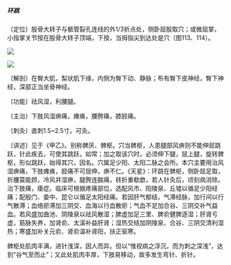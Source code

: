 ##### 环跳

〔定位〕股骨大转子与骶管裂孔连线的外1/3折点处，侧卧屈股取穴；或微屈掌，小指掌关节按在股骨大转子顶端，下按，当拇指尖到达处是穴（图113、114）。

![](./img/图113.jpg)

![](./img/图114.jpg)

〔解剖〕在臀大肌，梨状肌下缘，内侧为臀下动、静脉；布有臀下皮神经，臀下神经，深部正当坐骨神经。

〔功能〕祛风湿，利腰腿。

〔主治〕下肢风湿痹痛，瘫痪，腰胯痛，膝胫痛。

〔刺灸〕直刺1.5~2.5寸。可灸。

〔讲述〕见于《甲乙》。别称髀厌、髀枢。穴当髀枢，人患腿部风痹则不能伸屈跳跃，针此疾去，可使其跳跃，如常；加之取该穴时，必须伸下腿，屈上腿，旋转髀枢，形似跳跃，始得其穴，因名。穴属足少阳、太阳二脉之会所。本穴主要用治风湿痹痛，下肢瘫痪，胫痛不可屈伸，痹不仁。《天星》：环跳在髀枢，侧卧屈足取，折腰莫能顾，冷风并湿痹，腿胯连腨痛，转折重欷歔，若人针灸后，顷刻病消除。治下肢痛，痿症。临床可根据疼痛部位，选配风市、阳陵泉、丘墟以循足少阳经痛；配殷门、委中、昆仑以循足太阳经痛。若因肝气郁结，气滞经脉，加行间以行气散滞；血络瘀滞加三阴交、血海以行血散瘀；气血不足加合谷、三阴交补气益血。若风盛加曲池、阴陵泉以祛风散湿；脾虚加足三里、脾俞健脾逐湿；肝肾亏虚，筋脉失养，加肾俞、太溪补益肝肾；湿热交结加阴陵泉、合谷、三阴交清利湿热；寒盛加补关元俞、肾俞温补肾阳，扶正驱寒。

髀枢处肌肉丰满，进针浅深，因人而异。但以“惟视病之浮沉，而为刺之深浅”，达到“谷气至而止”；又此处肌肉丰厚，下肢易移动，故多发生弯针、折针。
